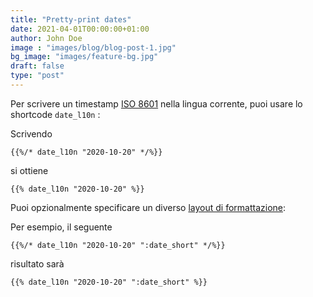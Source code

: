 ```yaml
---
title: "Pretty-print dates"
date: 2021-04-01T00:00:00+01:00
author: John Doe
image : "images/blog/blog-post-1.jpg"
bg_image: "images/feature-bg.jpg"
draft: false
type: "post"
---
```


Per scrivere un timestamp [ISO 8601](https://en.wikipedia.org/wiki/ISO_8601) nella lingua corrente, puoi usare lo shortcode `date_l10n` :

Scrivendo

```
{{%/* date_l10n "2020-10-20" */%}}
```

si ottiene

```
{{% date_l10n "2020-10-20" %}}
```

Puoi opzionalmente specificare un diverso [layout di formattazione](https://gohugo.io/functions/dateformat/#datetime-formatting-layouts):

Per esempio, il seguente

```
{{%/* date_l10n "2020-10-20" ":date_short" */%}}
```

risultato sarà

```
{{% date_l10n "2020-10-20" ":date_short" %}}
```
